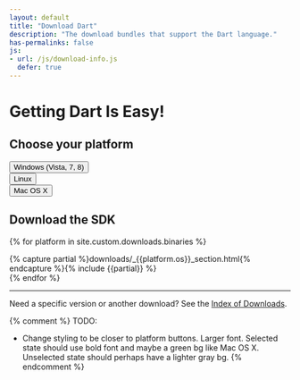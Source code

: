 ```yaml
---
layout: default
title: "Download Dart"
description: "The download bundles that support the Dart language."
has-permalinks: false
js:
- url: /js/download-info.js
  defer: true
---
```


# Getting Dart Is Easy!

## Choose your platform

<div class="btn-group-responsive btn-group hero-hldr btn-group-justified os-choices" style="display: table;">
  <div class="btn-group">
    <button type="button" class="btn btn-default btn-lg" id="windows">Windows (Vista, 7, 8)</button>
  </div>
  <div class="btn-group">
    <button type="button" class="btn btn-default btn-lg" id="linux">Linux</button>
  </div>
  <div class="btn-group">
    <button type="button" class="btn btn-default btn-lg" id="macos">Mac OS X</button>
  </div>
</div>


## Download the SDK

{% for platform in site.custom.downloads.binaries %}
<div class="{{platform.os}}" markdown="1">
{% capture partial %}downloads/_{{platform.os}}_section.html{% endcapture %}{% include {{partial}} %}
</div>
{% endfor %}


--------------------
Need a specific version or another download?
See the [Index of Downloads](archive/).


{% comment %}
TODO:
* Change styling to be closer to platform buttons.
  Larger font.
  Selected state should use bold font and
  maybe a green bg like Mac OS X.
  Unselected state should perhaps have a lighter gray bg.
{% endcomment %}

